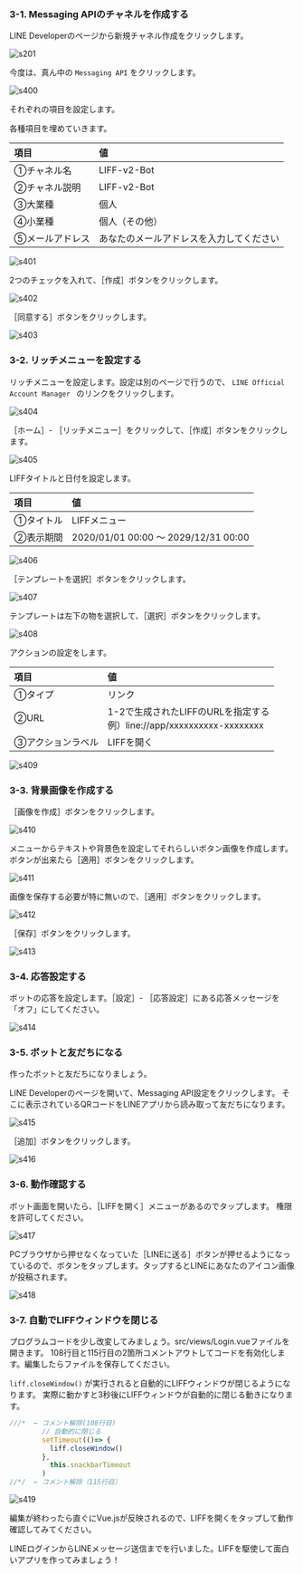 ### 3-1. Messaging APIのチャネルを作成する
LINE Developerのページから新規チャネル作成をクリックします。

![s201](https://raw.githubusercontent.com/gaomar/katacoda-scenarios/master/liff-v2-handson-playground/images/s201.png)

今度は、真ん中の `Messaging API` をクリックします。

![s400](https://raw.githubusercontent.com/gaomar/katacoda-scenarios/master/liff-v2-handson-playground/images/s400.png)

それぞれの項目を設定します。

各種項目を埋めていきます。

|項目|値|
|:--|:--|
|①チャネル名|LIFF-v2-Bot|
|②チャネル説明|LIFF-v2-Bot|
|③大業種|個人|
|④小業種|個人（その他）|
|⑤メールアドレス|あなたのメールアドレスを入力してください|

![s401](https://raw.githubusercontent.com/gaomar/katacoda-scenarios/master/liff-v2-handson-playground/images/s401.png)

2つのチェックを入れて、［作成］ボタンをクリックします。

![s402](https://raw.githubusercontent.com/gaomar/katacoda-scenarios/master/liff-v2-handson-playground/images/s402.png)

［同意する］ボタンをクリックします。

![s403](https://raw.githubusercontent.com/gaomar/katacoda-scenarios/master/liff-v2-handson-playground/images/s403.png)

### 3-2. リッチメニューを設定する
リッチメニューを設定します。設定は別のページで行うので、 `LINE Official Account Manager ` のリンクをクリックします。

![s404](https://raw.githubusercontent.com/gaomar/katacoda-scenarios/master/liff-v2-handson-playground/images/s404.png)

［ホーム］- ［リッチメニュー］をクリックして、［作成］ボタンをクリックします。

![s405](https://raw.githubusercontent.com/gaomar/katacoda-scenarios/master/liff-v2-handson-playground/images/s405.png)

LIFFタイトルと日付を設定します。

|項目|値|
|:--|:--|
|①タイトル|LIFFメニュー|
|②表示期間|2020/01/01 00:00 〜 2029/12/31 00:00|

![s406](https://raw.githubusercontent.com/gaomar/katacoda-scenarios/master/liff-v2-handson-playground/images/s406.png)

［テンプレートを選択］ボタンをクリックします。

![s407](https://raw.githubusercontent.com/gaomar/katacoda-scenarios/master/liff-v2-handson-playground/images/s407.png)

テンプレートは左下の物を選択して、［選択］ボタンをクリックします。

![s408](https://raw.githubusercontent.com/gaomar/katacoda-scenarios/master/liff-v2-handson-playground/images/s408.png)

アクションの設定をします。

|項目|値|
|:--|:--|
|①タイプ|リンク|
|②URL|1-2で生成されたLIFFのURLを指定する<br>例）line://app/xxxxxxxxxx-xxxxxxxx|
|③アクションラベル|LIFFを開く|

![s409](https://raw.githubusercontent.com/gaomar/katacoda-scenarios/master/liff-v2-handson-playground/images/s409.png)

### 3-3. 背景画像を作成する
［画像を作成］ボタンをクリックします。

![s410](https://raw.githubusercontent.com/gaomar/katacoda-scenarios/master/liff-v2-handson-playground/images/s410.png)

メニューからテキストや背景色を設定してそれらしいボタン画像を作成します。
ボタンが出来たら［適用］ボタンをクリックします。

![s411](https://raw.githubusercontent.com/gaomar/katacoda-scenarios/master/liff-v2-handson-playground/images/s411.png)

画像を保存する必要が特に無いので、［適用］ボタンをクリックします。

![s412](https://raw.githubusercontent.com/gaomar/katacoda-scenarios/master/liff-v2-handson-playground/images/s412.png)

［保存］ボタンをクリックします。

![s413](https://raw.githubusercontent.com/gaomar/katacoda-scenarios/master/liff-v2-handson-playground/images/s413.png)

### 3-4. 応答設定する
ボットの応答を設定します。［設定］- ［応答設定］にある応答メッセージを「オフ」にしてください。

![s414](https://raw.githubusercontent.com/gaomar/katacoda-scenarios/master/liff-v2-handson-playground/images/s414.png)

### 3-5. ボットと友だちになる
作ったボットと友だちになりましょう。

LINE Developerのページを開いて、Messaging API設定をクリックします。
そこに表示されているQRコードをLINEアプリから読み取って友だちになります。

![s415](https://raw.githubusercontent.com/gaomar/katacoda-scenarios/master/liff-v2-handson-playground/images/s415.png)

［追加］ボタンをクリックします。

![s416](https://raw.githubusercontent.com/gaomar/katacoda-scenarios/master/liff-v2-handson-playground/images/s416.png)

### 3-6. 動作確認する
ボット画面を開いたら、［LIFFを開く］メニューがあるのでタップします。
権限を許可してください。

![s417](https://raw.githubusercontent.com/gaomar/katacoda-scenarios/master/liff-v2-handson-playground/images/s417.png)

PCブラウザから押せなくなっていた［LINEに送る］ボタンが押せるようになっているので、ボタンをタップします。タップするとLINEにあなたのアイコン画像が投稿されます。

![s418](https://raw.githubusercontent.com/gaomar/katacoda-scenarios/master/liff-v2-handson-playground/images/s418.png)

### 3-7. 自動でLIFFウィンドウを閉じる
プログラムコードを少し改変してみましょう。src/views/Login.vueファイルを開きます。
108行目と115行目の2箇所コメントアウトしてコードを有効化します。編集したらファイルを保存してください。

`liff.closeWindow()` が実行されると自動的にLIFFウィンドウが閉じるようになります。
実際に動かすと3秒後にLIFFウィンドウが自動的に閉じる動きになります。

```javascript
///*  ← コメント解除(108行目)
        // 自動的に閉じる
        setTimeout(()=> {
          liff.closeWindow()
        },
          this.snackbarTimeout
        )
//*/  ← コメント解除（115行目）
```

![s419](https://raw.githubusercontent.com/gaomar/katacoda-scenarios/master/liff-v2-handson-playground/images/s419.png)

編集が終わったら直ぐにVue.jsが反映されるので、LIFFを開くをタップして動作確認してみてください。

LINEログインからLINEメッセージ送信までを行いました。LIFFを駆使して面白いアプリを作ってみましょう！